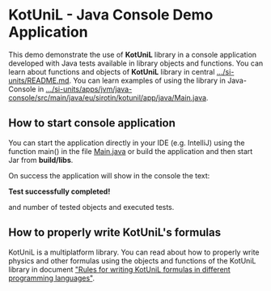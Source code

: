 # KotUniL - Java Console Demo Application


This demo demonstrate the use of **KotUniL** library in a console application developed with Java tests available in library objects and functions.
You can learn about functions and objects of **KotUniL** library in central [.../si-units/README.md](https://github.com/vsirotin/si-units/blob/8a4c1406be962031dd32724470fd15367c230e5d/README.md).
You can learn examples of using the library in Java-Console in [.../si-units/apps/jvm/java-console/src/main/java/eu/sirotin/kotunil/app/java/Main.java](https://github.com/vsirotin/si-units/blob/c3b2e195d7da0be8b2f5ef60b71c2c364b2eb562/apps/jvm/java-console/src/main/java/eu/sirotin/kotunil/app/java/Main.java).

## How to start console application
You can start the application directly in your IDE (e.g. IntelliJ) 
using the function main() in the file [Main.java](https://github.com/vsirotin/si-units/blob/c3b2e195d7da0be8b2f5ef60b71c2c364b2eb562/apps/jvm/java-console/src/main/java/eu/sirotin/kotunil/app/java/Main.java) 
or build the application and then start Jar from **build/libs**.

On success the application will show in the console the text:

**Test successfully completed!**

and number of tested objects and executed tests. 

## How to properly write KotUniL's formulas
KotUniL is a multiplatform library.
You can read about how to properly write physics and other formulas 
using the objects and functions of the KotUniL library in document
["Rules for writing KotUniL formulas in different programming languages"](https://github.com/vsirotin/si-units/blob/c3f1b87c2fa4b35adc64b676318e27eae3e246e5/RulesWritingFormulas.md).